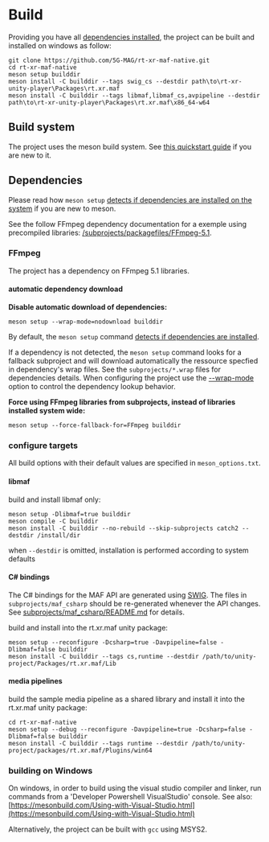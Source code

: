 
# Build

Providing you have all [dependencies installed](#Dependencies), the project can be built and installed on windows as follow:

```
git clone https://github.com/5G-MAG/rt-xr-maf-native.git
cd rt-xr-maf-native
meson setup builddir
meson install -C builddir --tags swig_cs --destdir path\to\rt-xr-unity-player\Packages\rt.xr.maf
meson install -C builddir --tags libmaf,libmaf_cs,avpipeline --destdir path\to\rt-xr-unity-player\Packages\rt.xr.maf\x86_64-w64
```


## Build system

The project uses the meson build system. See [this quickstart guide](https://mesonbuild.com/Quick-guide.html#compiling-a-meson-project) if you are new to it.


## Dependencies

Please read how `meson setup` [detects if dependencies are installed on the system](https://mesonbuild.com/Dependencies.html#dependency-detection-method) if you are new to meson.

See the follow FFmpeg dependency documentation for a exemple using precompiled libraries: [/subprojects/packagefiles/FFmpeg-5.1](/5GMAG/rt-xr-maf-native/subprojects/packagefiles/FFmpeg-5.1/meson.build).


### FFmpeg

The project has a dependency on FFmpeg 5.1 libraries.

#### automatic dependency download

**Disable automatic download of dependencies:**
```
meson setup --wrap-mode=nodownload builddir
```


By default, the `meson setup` command [detects if dependencies are installed](https://mesonbuild.com/Dependencies.html#dependency-detection-method). 

If a dependency is not detected, the `meson setup` command looks for a fallback subproject and will download automatically the ressource specfied in dependency's wrap files.
See the `subprojects/*.wrap` files for dependencies details.
When configuring the project use the [--wrap-mode](https://mesonbuild.com/Subprojects.html#commandline-options) option to control the dependency lookup behavior.

**Force using FFmpeg libraries from subprojects, instead of libraries installed system wide:**
```
meson setup --force-fallback-for=FFmpeg builddir
```

### configure targets

All build options with their default values are specified in `meson_options.txt`.


#### libmaf

build and install libmaf only:
```
meson setup -Dlibmaf=true builddir
meson compile -C builddir
meson install -C builddir --no-rebuild --skip-subprojects catch2 --destdir /install/dir
```

when `--destdir` is omitted, installation is performed according to system defaults



#### C# bindings

The C# bindings for the MAF API are generated using [SWIG](https://swig.org/).
The files in `subprojects/maf_csharp` should be re-generated whenever the API changes.
See [subprojects/maf_csharp/README.md](subprojects/maf_csharp/README.md) for details.


build and install into the rt.xr.maf unity package:
```
meson setup --reconfigure -Dcsharp=true -Davpipeline=false -Dlibmaf=false builddir
meson install -C builddir --tags cs,runtime --destdir /path/to/unity-project/Packages/rt.xr.maf/Lib
```


#### media pipelines

build the sample media pipeline as a shared library and install it into the rt.xr.maf unity package:
```
cd rt-xr-maf-native
meson setup --debug --reconfigure -Davpipeline=true -Dcsharp=false -Dlibmaf=false builddir
meson install -C builddir --tags runtime --destdir /path/to/unity-project/packages/rt.xr.maf/Plugins/win64
```


### building on Windows 

On windows, in order to build using the visual studio compiler and linker, run commands from a 'Developer Powershell VisualStudio' console.
See also: [https://mesonbuild.com/Using-with-Visual-Studio.html](https://mesonbuild.com/Using-with-Visual-Studio.html)

Alternatively, the project can be built with `gcc` using MSYS2.